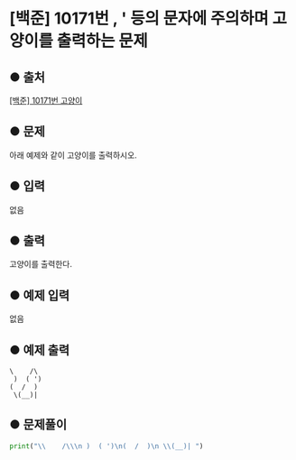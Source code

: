# [백준] 10171번 \, ' 등의 문자에 주의하며 고양이를 출력하는 문제

## ● 출처
[[백준] 10171번 고양이](https://www.acmicpc.net/problem/10171)  

## ● 문제
아래 예제와 같이 고양이를 출력하시오.

## ● 입력
없음

## ● 출력
고양이를 출력한다.

## ● 예제 입력
없음

## ● 예제 출력
```
\    /\
 )  ( ')
(  /  )
 \(__)|
```

## ● 문제풀이
```python
print("\\    /\\\n )  ( ')\n(  /  )\n \\(__)| ")
```

